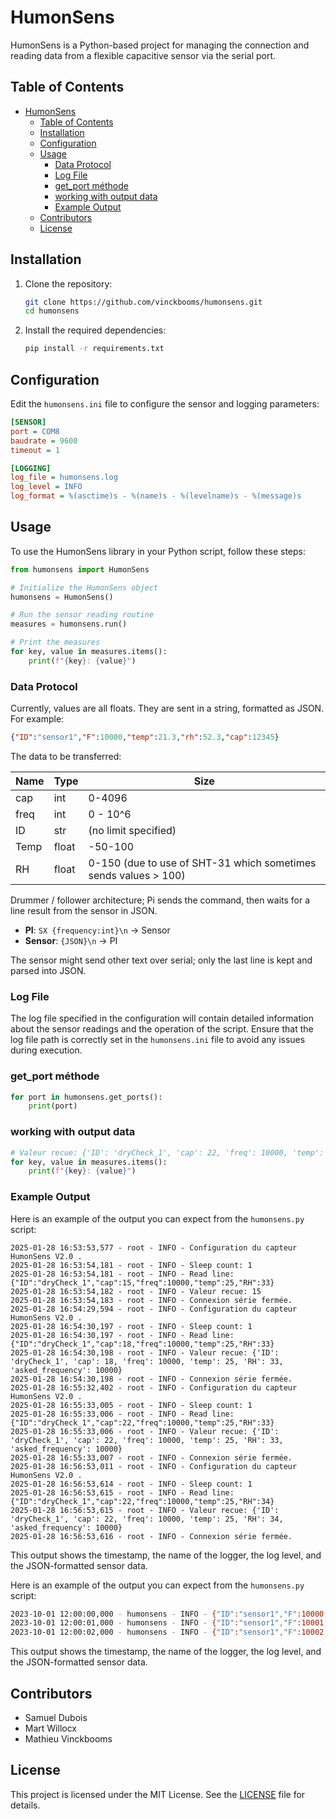 # HumonSens

HumonSens is a Python-based project for managing the connection and reading data from a flexible capacitive sensor via the serial port.

## Table of Contents
- [HumonSens](#humonsens)
  - [Table of Contents](#table-of-contents)
  - [Installation](#installation)
  - [Configuration](#configuration)
  - [Usage](#usage)
    - [Data Protocol](#data-protocol)
    - [Log File](#log-file)
    - [get\_port méthode](#get_port-méthode)
    - [working with output data](#working-with-output-data)
    - [Example Output](#example-output)
  - [Contributors](#contributors)
  - [License](#license)

## Installation

1. Clone the repository:
    ```sh
    git clone https://github.com/vinckbooms/humonsens.git
    cd humonsens
    ```

2. Install the required dependencies:
    ```sh
    pip install -r requirements.txt
    ```

## Configuration

Edit the `humonsens.ini` file to configure the sensor and logging parameters:

```ini
[SENSOR]
port = COM8
baudrate = 9600
timeout = 1

[LOGGING]
log_file = humonsens.log
log_level = INFO
log_format = %(asctime)s - %(name)s - %(levelname)s - %(message)s
```

## Usage

To use the HumonSens library in your Python script, follow these steps:

```python
from humonsens import HumonSens

# Initialize the HumonSens object
humonsens = HumonSens()

# Run the sensor reading routine
measures = humonsens.run()

# Print the measures
for key, value in measures.items():
    print(f"{key}: {value}")
```

### Data Protocol

Currently, values are all floats. They are sent in a string, formatted as JSON. For example:

```json
{"ID":"sensor1","F":10000,"temp":21.3,"rh":52.3,"cap":12345}
```
The data to be transferred:

| Name | Type  | Size |
|------|-------|------|
| cap  | int   | 0-4096 |
| freq | int   | 0 - 10^6 |
| ID   | str   | (no limit specified) |
| Temp | float | -50-100 |
| RH   | float | 0-150 (due to use of SHT-31 which sometimes sends values > 100) |

Drummer / follower architecture; Pi sends the command, then waits for a line result from the sensor in JSON.

- **PI**: `SX {frequency:int}\n` -> Sensor
- **Sensor**: `{JSON}\n` -> PI

The sensor might send other text over serial; only the last line is kept and parsed into JSON.

### Log File

The log file specified in the configuration will contain detailed information about the sensor readings and the operation of the script. Ensure that the log file path is correctly set in the `humonsens.ini` file to avoid any issues during execution.

### get_port méthode

```python
for port in humonsens.get_ports():
    print(port)
```

### working with output data

```python
# Valeur recue: {'ID': 'dryCheck_1', 'cap': 22, 'freq': 10000, 'temp': 25, 'RH': 33, 'asked_frequency': 10000}
for key, value in measures.items():
    print(f"{key}: {value}")
```

### Example Output

Here is an example of the output you can expect from the `humonsens.py` script:

```log
2025-01-28 16:53:53,577 - root - INFO - Configuration du capteur HumonSens V2.0 .
2025-01-28 16:53:54,181 - root - INFO - Sleep count: 1
2025-01-28 16:53:54,181 - root - INFO - Read line: {"ID":"dryCheck_1","cap":15,"freq":10000,"temp":25,"RH":33}
2025-01-28 16:53:54,182 - root - INFO - Valeur recue: 15
2025-01-28 16:53:54,183 - root - INFO - Connexion série fermée.
2025-01-28 16:54:29,594 - root - INFO - Configuration du capteur HumonSens V2.0 .
2025-01-28 16:54:30,197 - root - INFO - Sleep count: 1
2025-01-28 16:54:30,197 - root - INFO - Read line: {"ID":"dryCheck_1","cap":18,"freq":10000,"temp":25,"RH":33}
2025-01-28 16:54:30,198 - root - INFO - Valeur recue: {'ID': 'dryCheck_1', 'cap': 18, 'freq': 10000, 'temp': 25, 'RH': 33, 'asked_frequency': 10000}
2025-01-28 16:54:30,198 - root - INFO - Connexion série fermée.
2025-01-28 16:55:32,402 - root - INFO - Configuration du capteur HumonSens V2.0 .
2025-01-28 16:55:33,005 - root - INFO - Sleep count: 1
2025-01-28 16:55:33,006 - root - INFO - Read line: {"ID":"dryCheck_1","cap":22,"freq":10000,"temp":25,"RH":33}
2025-01-28 16:55:33,006 - root - INFO - Valeur recue: {'ID': 'dryCheck_1', 'cap': 22, 'freq': 10000, 'temp': 25, 'RH': 33, 'asked_frequency': 10000}
2025-01-28 16:55:33,007 - root - INFO - Connexion série fermée.
2025-01-28 16:56:53,011 - root - INFO - Configuration du capteur HumonSens V2.0 .
2025-01-28 16:56:53,614 - root - INFO - Sleep count: 1
2025-01-28 16:56:53,615 - root - INFO - Read line: {"ID":"dryCheck_1","cap":22,"freq":10000,"temp":25,"RH":34}
2025-01-28 16:56:53,615 - root - INFO - Valeur recue: {'ID': 'dryCheck_1', 'cap': 22, 'freq': 10000, 'temp': 25, 'RH': 34, 'asked_frequency': 10000}
2025-01-28 16:56:53,616 - root - INFO - Connexion série fermée.
```

This output shows the timestamp, the name of the logger, the log level, and the JSON-formatted sensor data.

Here is an example of the output you can expect from the `humonsens.py` script:

```sh
2023-10-01 12:00:00,000 - humonsens - INFO - {"ID":"sensor1","F":10000,"temp":21.3,"rh":52.3,"cap":12345}
2023-10-01 12:00:01,000 - humonsens - INFO - {"ID":"sensor1","F":10001,"temp":21.4,"rh":52.4,"cap":12346}
2023-10-01 12:00:02,000 - humonsens - INFO - {"ID":"sensor1","F":10002,"temp":21.5,"rh":52.5,"cap":12347}
```

This output shows the timestamp, the name of the logger, the log level, and the JSON-formatted sensor data.

## Contributors

- Samuel Dubois
- Mart Willocx
- Mathieu Vinckbooms

## License

This project is licensed under the MIT License. See the [LICENSE](LICENSE.txt) file for details.
